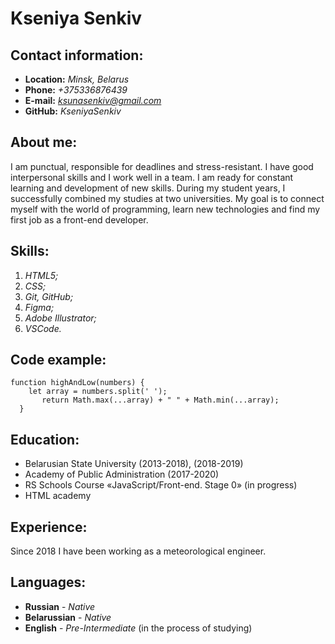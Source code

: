 # Kseniya Senkiv
## Contact information:
* **Location:** *Minsk, Belarus*
* **Phone:** *+375336876439*
* **E-mail:** *ksunasenkiv@gmail.com*
* **GitHub:** *KseniyaSenkiv*

## About me:
I am punctual, responsible for deadlines and stress-resistant. I have good interpersonal skills and I work well in a team. I am ready for constant learning and development of new skills. During my student years, I successfully combined my studies at two universities. My goal is to connect myself with the world of programming, learn new technologies and find my first job as a front-end developer. 

## Skills:
1. *HTML5;*
2. *CSS;*
3. *Git, GitHub;*
4. *Figma;*
5. *Adobe Illustrator;*
6. *VSCode.*

## Code example:
```
function highAndLow(numbers) {
    let array = numbers.split(' ');
       return Math.max(...array) + " " + Math.min(...array);
  }
  ```
## Education:
* Belarusian State University (2013-2018), (2018-2019)
* Academy of Public Administration (2017-2020)
* RS Schools Course «JavaScript/Front-end. Stage 0» (in progress)
* HTML academy
  
## Experience:
Since 2018 I have been working as a meteorological engineer.
 
## Languages:
* **Russian** - *Native*
* **Belarussian** - *Native*
* **English** - *Pre-Intermediate* (in the process of studying)
